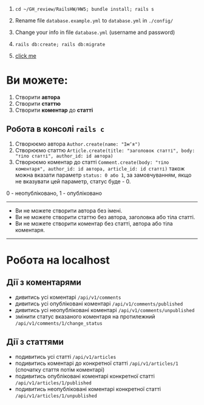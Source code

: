 1. `cd ~/GH_review/RailsHW/HW5; bundle install; rails s`

2. Rename file `database.example.yml` to `database.yml` in `./config/`
3. Change your info in file `database.yml` (username and password)
4. `rails db:create; rails db:migrate`
5. [click me](http://[::1]:3000)
# Ви можете:
1. Створити **автора**
2. Створити **статтю**
3. Створити **коментар** до **статті**

## Робота в консолі `rails c`
1. Створюємо автора `Author.create(name: "Імʼя")`
2. Створюємо статтю `Article.create(title: "заголовок статті", body: "тіло статті", author_id: id автора)`
3. Створюємо коментар до статті `Comment.create(body: "тіло коментаря", author_id: id автора, article_id: id статті)`
також можна вказати параметр `status: 0 або 1`, за замовчуванням, якщо не вказувати цей параметр, статус буде - 0.

0 - неопубліковано, 1 - опубліковано
___
* Ви не можете створити автора без імені.
* Ви не можете створити статтю без автора, заголовка або тіла статті.
* Ви не можете створити коментар без статті, автора або тіла коментаря.
___

# Робота на localhost
## Дії з коментарями
* дивитись усі коментарі `/api/v1/comments`
* дивитись усі опубліковані коментарі `/api/v1/comments/published`
* дивитись усі неопубліковані коментарі `/api/v1/comments/unpublished`
* змінити статус вказаного коментаря на протилежний `/api/v1/comments/1/change_status`
## Дії з статтями
* подивитись усі статті `/api/v1/articles`
* подивитись коментарі до конкретної статті `/api/v1/articles/1` (спочатку стаття потім коментарі)
* подивитись опубліковані коментарі конкретної статті `/api/v1/articles/1/published`
* подивитись неопубліковані коментарі конкретної статті `/api/v1/articles/1/unpublished`
